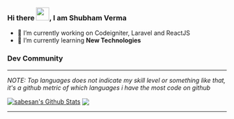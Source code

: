 ### Hi there <img src="https://raw.githubusercontent.com/MartinHeinz/MartinHeinz/master/wave.gif" width="30px">, I am Shubham Verma

- 🔭 I’m currently working on Codeigniter, Laravel and ReactJS
- 🌱 I’m currently learning <strong>New Technologies</strong>

### Dev Community

<!-- DEVTO:START -->
<!-- DEVTO:END -->

---

_NOTE: Top languages does not indicate my skill level or something like that, it's a github metric of which languages i have the most code on github_

<a href="https://github.com/shubhamverma73">
<img align="center" alt="sabesan's Github Stats" src="https://github-readme-stats.codestackr.vercel.app/api?username=shubhamverma73&show_icons=true&hide_border=true&count_private=true&include_all_commits=true&theme=radical" /></a>
<a href="https://github.com/shubhamverma73">
  <img align="center" src="https://github-readme-stats.anuraghazra1.vercel.app/api/top-langs/?username=shubhamverma73&layout=compact&theme=radical" />
</a>

---

[twitter]: https://twitter.com/shubham_verma91
[linkedin]: https://www.linkedin.com/in/https://www.linkedin.com/in/shubham-verma-05b58b3a/
<!--
**shubhamverma73/shubhamverma73** is a ✨ _special_ ✨ repository because its `README.md` (this file) appears on your GitHub profile.

Here are some ideas to get you started:

- 🔭 I’m currently working on ...
- 🌱 I’m currently learning ...
- 👯 I’m looking to collaborate on ...
- 🤔 I’m looking for help with ...
- 💬 Ask me about ...
- 📫 How to reach me: ...
- 😄 Pronouns: ...
- ⚡ Fun fact: ...
-->
